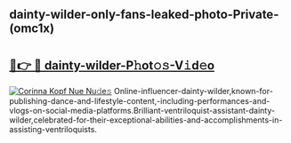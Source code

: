 ## dainty-wilder-only-fans​-leaked-photo​-Private-(omc1x)


# <h2><a href="https://mediaupload.pro?title=dainty-wilder&ref=git">🔗👉 🔴 dainty-wilder-P𝚑ot𝚘𝚜-V𝚒d𝚎o</a></h2>

[![Corinna Kopf Nue Nu𝚍e𝚜](https://i.imgur.com/0qMVB7G.gif)](https://mediaupload.pro?title=dainty-wilder&ref=git)
Online-influencer-dainty-wilder,known-for-publishing-dance-and-lifestyle-content,-including-performances-and-vlogs-on-social-media-platforms.Brilliant-ventriloquist-assistant-dainty-wilder,celebrated-for-their-exceptional-abilities-and-accomplishments-in-assisting-ventriloquists.  